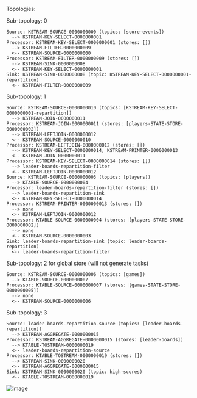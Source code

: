 Topologies:

   Sub-topology: 0

    Source: KSTREAM-SOURCE-0000000000 (topics: [score-events])
      --> KSTREAM-KEY-SELECT-0000000001
    Processor: KSTREAM-KEY-SELECT-0000000001 (stores: [])
      --> KSTREAM-FILTER-0000000009
      <-- KSTREAM-SOURCE-0000000000
    Processor: KSTREAM-FILTER-0000000009 (stores: [])
      --> KSTREAM-SINK-0000000008
      <-- KSTREAM-KEY-SELECT-0000000001
    Sink: KSTREAM-SINK-0000000008 (topic: KSTREAM-KEY-SELECT-0000000001-repartition)
      <-- KSTREAM-FILTER-0000000009

  Sub-topology: 1

    Source: KSTREAM-SOURCE-0000000010 (topics: [KSTREAM-KEY-SELECT-0000000001-repartition])
      --> KSTREAM-JOIN-0000000011
    Processor: KSTREAM-JOIN-0000000011 (stores: [players-STATE-STORE-0000000002])
      --> KSTREAM-LEFTJOIN-0000000012
      <-- KSTREAM-SOURCE-0000000010
    Processor: KSTREAM-LEFTJOIN-0000000012 (stores: [])
      --> KSTREAM-KEY-SELECT-0000000014, KSTREAM-PRINTER-0000000013
      <-- KSTREAM-JOIN-0000000011
    Processor: KSTREAM-KEY-SELECT-0000000014 (stores: [])
      --> leader-boards-repartition-filter
      <-- KSTREAM-LEFTJOIN-0000000012
    Source: KSTREAM-SOURCE-0000000003 (topics: [players])
      --> KTABLE-SOURCE-0000000004
    Processor: leader-boards-repartition-filter (stores: [])
      --> leader-boards-repartition-sink
      <-- KSTREAM-KEY-SELECT-0000000014
    Processor: KSTREAM-PRINTER-0000000013 (stores: [])
      --> none
      <-- KSTREAM-LEFTJOIN-0000000012
    Processor: KTABLE-SOURCE-0000000004 (stores: [players-STATE-STORE-0000000002])
      --> none
      <-- KSTREAM-SOURCE-0000000003
    Sink: leader-boards-repartition-sink (topic: leader-boards-repartition)
      <-- leader-boards-repartition-filter

  Sub-topology: 2 for global store (will not generate tasks)

    Source: KSTREAM-SOURCE-0000000006 (topics: [games])
      --> KTABLE-SOURCE-0000000007
    Processor: KTABLE-SOURCE-0000000007 (stores: [games-STATE-STORE-0000000005])
      --> none
      <-- KSTREAM-SOURCE-0000000006
  Sub-topology: 3

    Source: leader-boards-repartition-source (topics: [leader-boards-repartition])
      --> KSTREAM-AGGREGATE-0000000015
    Processor: KSTREAM-AGGREGATE-0000000015 (stores: [leader-boards])
      --> KTABLE-TOSTREAM-0000000019
      <-- leader-boards-repartition-source
    Processor: KTABLE-TOSTREAM-0000000019 (stores: [])
      --> KSTREAM-SINK-0000000020
      <-- KSTREAM-AGGREGATE-0000000015
    Sink: KSTREAM-SINK-0000000020 (topic: high-scores)
      <-- KTABLE-TOSTREAM-0000000019

![image](https://user-images.githubusercontent.com/20739328/199293578-aaf5f98b-937d-446a-a573-d54fcab44212.png)
